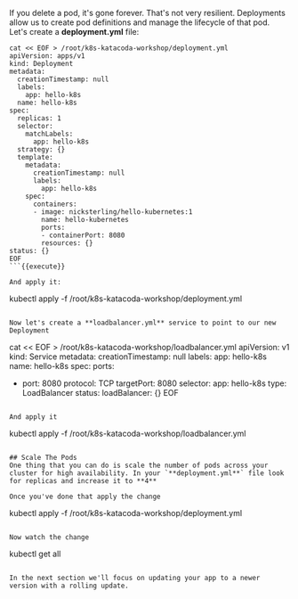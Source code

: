 If you delete a pod, it's gone forever. That's not very resilient. Deployments allow us to create pod definitions and manage the lifecycle of that pod. Let's create a **deployment.yml** file:

```
cat << EOF > /root/k8s-katacoda-workshop/deployment.yml
apiVersion: apps/v1
kind: Deployment
metadata:
  creationTimestamp: null
  labels:
    app: hello-k8s
  name: hello-k8s
spec:
  replicas: 1
  selector:
    matchLabels:
      app: hello-k8s
  strategy: {}
  template:
    metadata:
      creationTimestamp: null
      labels:
        app: hello-k8s
    spec:
      containers:
      - image: nicksterling/hello-kubernetes:1
        name: hello-kubernetes
        ports:
        - containerPort: 8080
        resources: {}
status: {}
EOF
```{{execute}}

And apply it: 
```
kubectl apply -f /root/k8s-katacoda-workshop/deployment.yml
```{{execute}}

Now let's create a **loadbalancer.yml** service to point to our new Deployment
```
cat << EOF > /root/k8s-katacoda-workshop/loadbalancer.yml
apiVersion: v1
kind: Service
metadata:
  creationTimestamp: null
  labels:
    app: hello-k8s
  name: hello-k8s
spec:
  ports:
  - port: 8080
    protocol: TCP
    targetPort: 8080
  selector:
    app: hello-k8s
  type: LoadBalancer
status:
  loadBalancer: {}
EOF
```{{execute}}

And apply it
```
kubectl apply -f /root/k8s-katacoda-workshop/loadbalancer.yml
```{{execute}}

## Scale The Pods
One thing that you can do is scale the number of pods across your cluster for high availability. In your `**deployment.yml**` file look for replicas and increase it to **4**

Once you've done that apply the change
```
kubectl apply -f /root/k8s-katacoda-workshop/deployment.yml
```{{execute}}

Now watch the change
```
kubectl get all 
```{{execute}}

In the next section we'll focus on updating your app to a newer version with a rolling update. 